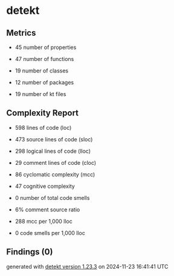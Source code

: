 # detekt

## Metrics

* 45 number of properties

* 47 number of functions

* 19 number of classes

* 12 number of packages

* 19 number of kt files

## Complexity Report

* 598 lines of code (loc)

* 473 source lines of code (sloc)

* 298 logical lines of code (lloc)

* 29 comment lines of code (cloc)

* 86 cyclomatic complexity (mcc)

* 47 cognitive complexity

* 0 number of total code smells

* 6% comment source ratio

* 288 mcc per 1,000 lloc

* 0 code smells per 1,000 lloc

## Findings (0)

generated with [detekt version 1.23.3](https://detekt.dev/) on 2024-11-23 16:41:41 UTC
